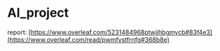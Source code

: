 # AI_project

report: [https://www.overleaf.com/5231484968ptwjjhbgmycb#83f4e3](https://www.overleaf.com/read/pwmfvstfrnfg#368b8e)
